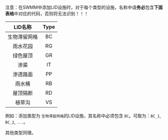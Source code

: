 注意：在SWMM中添加LID设施时，对于每个类型的设施，名称中请**务必**包含**下面表格**中对应的代码，否则将无法识别！！！


|   LID名称   | Type |
| :----------: | :--: |
| 生物滞留网格 |  BC  |
|   雨水花园   |  RG  |
|   绿色屋顶   |  GR  |
|     渗渠     |  IT  |
|   渗透路面   |  PP  |
|    雨水桶    |  RB  |
|   屋顶隔断   |  RD  |
|    植草沟    |  VS  |

例如：添加类型为 `生物滞留网格`的LID设施，其名称中必须包含 `BC`。可取为：`BC_1`, `BC_2`, `...`。

其他类型同理。
